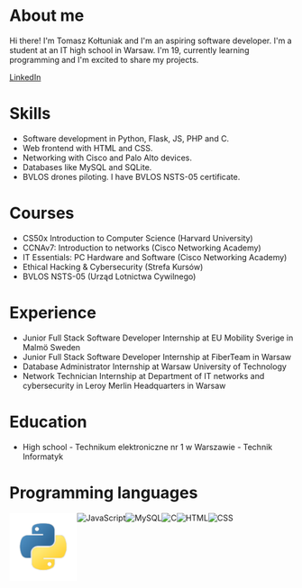 # About me
Hi there! I'm Tomasz Kołtuniak and I'm an aspiring software developer. I'm a student at an IT high school in Warsaw. I'm 19, currently learning programming and I'm excited to share my projects.

<a href="www.linkedin.com/in/tomaszkoltuniak" target="_blank">LinkedIn</a>

# Skills
- Software development in Python, Flask, JS, PHP and C.
- Web frontend with HTML and CSS.
- Networking with Cisco and Palo Alto devices.
- Databases like MySQL and SQLite.
- BVLOS drones piloting. I have BVLOS NSTS-05 certificate.

# Courses
- CS50x Introduction to Computer Science (Harvard University)
- CCNAv7: Introduction to networks (Cisco Networking Academy)
- IT Essentials: PC Hardware and Software (Cisco Networking Academy)
- Ethical Hacking & Cybersecurity (Strefa Kursów)
- BVLOS NSTS-05 (Urząd Lotnictwa Cywilnego)

# Experience
- Junior Full Stack Software Developer Internship at EU Mobility Sverige in Malmö Sweden
- Junior Full Stack Software Developer Internship at FiberTeam in Warsaw
- Database Administrator Internship at Warsaw University of Technology
- Network Technician Internship at Department of IT networks and cybersecurity in Leroy Merlin Headquarters in Warsaw

# Education
- High school - Technikum elektroniczne nr 1 w Warszawie - Technik Informatyk

# Programming languages
<img align="left" alt="Python" title="Python" height="120px" src="https://raw.githubusercontent.com/github/explore/80688e429a7d4ef2fca1e82350fe8e3517d3494d/topics/python/python.png" />
<img align="left" alt="JavaScript" title="JavaScript" height="120px" src="https://upload.wikimedia.org/wikipedia/commons/thumb/9/99/Unofficial_JavaScript_logo_2.svg/1200px-Unofficial_JavaScript_logo_2.svg.png" />
<img align="left" alt="MySQL" title="MySQL" height="120px" src="https://s3-eu-west-1.amazonaws.com/fs.siteor.com/javatech/files/layout/assan/vavatech/img/content/mysql-logo.jpg" />
<img align="left" alt="C" title="C" height="120px" src="https://upload.wikimedia.org/wikipedia/commons/thumb/1/18/C_Programming_Language.svg/1200px-C_Programming_Language.svg.png" />
<img align="left" alt="HTML" title="HTML" height="120px" src="https://cdn.pixabay.com/photo/2017/08/05/11/16/logo-2582748_960_720.png" />
<img align="left" alt="CSS" title="CSS" height="120px" src="https://cdn.pixabay.com/photo/2017/08/05/11/16/logo-2582747_1280.png" />

